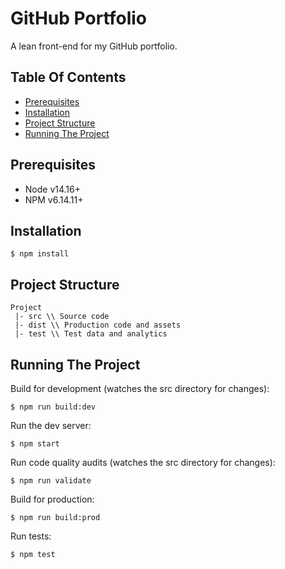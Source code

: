 # GitHub Portfolio

A lean front-end for my GitHub portfolio.

## Table Of Contents
- [Prerequisites](#prerequisites)
- [Installation](#installation)
- [Project Structure](#project-structure)
- [Running The Project](#running-the-project)

<a id="prerequisites"></a>
## Prerequisites
- Node v14.16+
- NPM v6.14.11+

<a id="installation"></a>
## Installation
```
$ npm install
```

<a id="project-structure"></a>
## Project Structure
```
Project
 |- src \\ Source code
 |- dist \\ Production code and assets
 |- test \\ Test data and analytics
```

<a id="running-the-project"></a>
## Running The Project

Build for development (watches the src directory for changes):
```
$ npm run build:dev
```

Run the dev server:
```
$ npm start
```

Run code quality audits (watches the src directory for changes):
```
$ npm run validate
```

Build for production:
```
$ npm run build:prod
```

Run tests:
```
$ npm test
```

